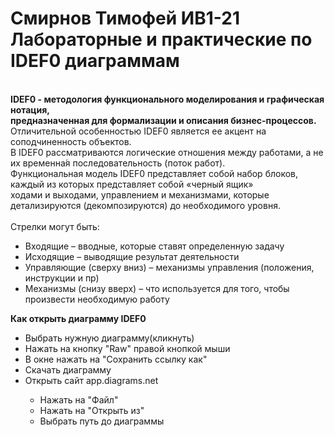 <h1>Смирнов Тимофей ИВ1-21<br>Лабораторные и практические по IDEF0 диаграммам</h1> <br>
<b>IDEF0 - методология функционального моделирования и графическая нотация, <br>предназначенная для формализации и описания бизнес-процессов.</b><br>
Отличительной особенностью IDEF0 является ее акцент на соподчиненность объектов. <br>
В IDEF0 рассматриваются логические отношения между работами, а не их временна́я последовательность (поток работ).<br>
Функциональная модель IDEF0 представляет собой набор блоков, каждый из которых представляет собой «черный ящик» <br>
ходами и выходами, управлением и механизмами, которые детализируются (декомпозируются) до необходимого уровня.<br><br>
Стрелки могут быть: 
  <ul>
    <li>Входящие – вводные, которые ставят определенную задачу</li>
    <li>Исходящие – выводящие результат деятельности</li>
    <li>Управляющие (сверху вниз) – механизмы управления (положения, инструкции и пр)</li>
    <li>Механизмы (снизу вверх) – что используется для того, чтобы произвести необходимую работу</li>
  </ul>
<b>Как открыть диаграмму IDEF0</b>
    <ul><li>Выбрать нужную диаграмму(кликнуть)</li>
        <li>Нажать на кнопку "Raw" правой кнопкой мыши</li>
        <li>В окне нажать на "Сохранить ссылку как"</li>
        <li>Скачать диаграмму</li><li>Открыть сайт app.diagrams.net</li>
            <ul>
                <li>Нажать на "Файл"</li>
                <li>Нажать на "Открыть из"</li>
                <li>Выбрать путь до диаграммы</li></ul></ul></ul>